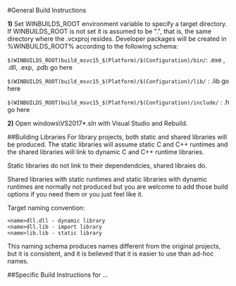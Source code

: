 #General Build Instructions

**1)** Set WINBUILDS_ROOT environment variable to specify a target directory. If WINBUILDS_ROOT is not set it is assumed to be ".", that is, the same directory where the  .vcxproj resides. Developer packages will be created in %WINBUILDS_ROOT% according to the following schema:

`$(WINBUILDS_ROOT)build_msvc15_$(Platform)/$(Configuration)/bin/`: 
.exe , .dll, .exp, .pdb go here

`$(WINBUILDS_ROOT)build_msvc15_$(Platform)/$(Configuration)/lib/` : 
.lib go here

`$(WINBUILDS_ROOT)build_msvc15_$(Platform)/$(Configuration)/include/` : 
.h go here

**2)** Open windows\VS2017\*.sln with Visual Studio and Rebuild.

##Building Libraries
For library projects, both static and shared libraries will be produced. 
The static libraries will assume static C and C++ runtimes and the shared 
libraries will link to dynamic C and C++ runtime libraries.

Static libraries do not link to their dependendcies, shared libraies do.

Shared libraries with static runtimes and static libraries with dynamic
runtimes are normally not produced but you are welcome to add those
build options if you need them or you just feel like it.

Target naming convention:
```
<name>dll.dll - dynamic library
<name>dll.lib - import library
<name>lib.lib - static library
```

This naming schema produces names different from the original projects, but it 
is consistent, and it is believed that it is easier to use than ad-hoc names.

##Specific Build Instructions for ...